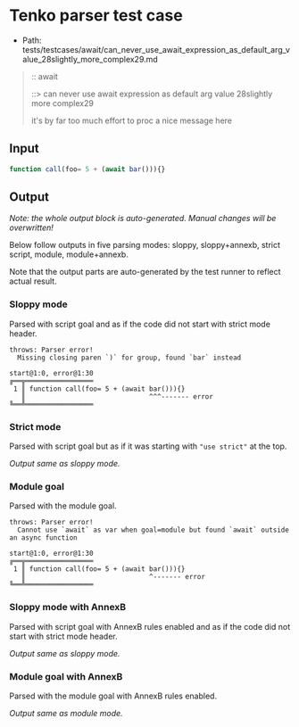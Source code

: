 # Tenko parser test case

- Path: tests/testcases/await/can_never_use_await_expression_as_default_arg_value_28slightly_more_complex29.md

> :: await
>
> ::> can never use await expression as default arg value 28slightly more complex29
>
> it's by far too much effort to proc a nice message here

## Input

`````js
function call(foo= 5 + (await bar())){}
`````

## Output

_Note: the whole output block is auto-generated. Manual changes will be overwritten!_

Below follow outputs in five parsing modes: sloppy, sloppy+annexb, strict script, module, module+annexb.

Note that the output parts are auto-generated by the test runner to reflect actual result.

### Sloppy mode

Parsed with script goal and as if the code did not start with strict mode header.

`````
throws: Parser error!
  Missing closing paren `)` for group, found `bar` instead

start@1:0, error@1:30
╔══╦═════════════════
 1 ║ function call(foo= 5 + (await bar())){}
   ║                               ^^^------- error
╚══╩═════════════════

`````

### Strict mode

Parsed with script goal but as if it was starting with `"use strict"` at the top.

_Output same as sloppy mode._

### Module goal

Parsed with the module goal.

`````
throws: Parser error!
  Cannot use `await` as var when goal=module but found `await` outside an async function

start@1:0, error@1:30
╔══╦═════════════════
 1 ║ function call(foo= 5 + (await bar())){}
   ║                               ^------- error
╚══╩═════════════════

`````

### Sloppy mode with AnnexB

Parsed with script goal with AnnexB rules enabled and as if the code did not start with strict mode header.

_Output same as sloppy mode._

### Module goal with AnnexB

Parsed with the module goal with AnnexB rules enabled.

_Output same as module mode._
